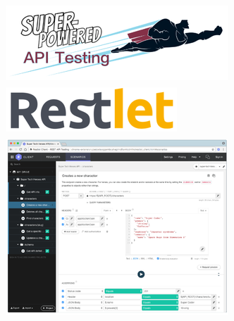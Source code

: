 [![Super-Powered API Testing](../assets/img/title-banner.png)](http://apitesting.bigstickcarpet.com)

[![Restlet](./img/logo.png)](https://restlet.com/)

![Restlet screenshot](./img/screenshot.gif)
